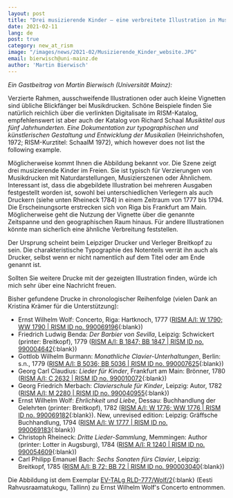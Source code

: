 ```yaml
---
layout: post
title: "Drei musizierende Kinder – eine verbreitete Illustration in Musiktiteln des 18. Jahrhunderts"
date: 2021-02-11
lang: de
post: true
category: new_at_rism
image: "/images/news/2021-02/Musizierende_Kinder_website.JPG"
email: bierwisch@uni-mainz.de
author: 'Martin Bierwisch'
---
```


_Ein Gastbeitrag von Martin Bierwisch (Universität Mainz):_

Verzierte Rahmen, ausschweifende Illustrationen oder auch kleine Vignetten sind übliche Blickfänger bei Musikdrucken. Schöne Beispiele finden Sie natürlich reichlich über die verlinkten Digitalisate im RISM-Katalog, empfehlenswert ist aber auch der Katalog von Richard Schaal _Musiktitel aus fünf Jahrhunderten. Eine Dokumentation zur typographischen und künstlerischen Gestaltung und Entwicklung der Musikalien_ (Heinrichshofen, 1972; RISM-Kurztitel: SchaalM 1972), which however does not list the following example. 

Möglicherweise kommt Ihnen die Abbildung bekannt vor. Die Szene zeigt drei musizierende Kinder im Freien. Sie ist typisch für Verzierungen von Musikdrucken mit Naturdarstellungen, Musizierszenen oder Ähnlichem. Interessant ist, dass die abgebildete Illustration bei mehreren Ausgaben festgestellt worden ist, sowohl bei unterschiedlichen Verlegern als auch Druckern (siehe unten Rheineck 1784) in einem Zeitraum von 1777 bis 1794. Die Erscheinungsorte erstrecken sich von Riga bis Frankfurt am Main. Möglicherweise geht die Nutzung der Vignette über die genannte Zeitspanne und den geographischen Raum hinaus. Für andere Illustrationen könnte man sicherlich eine ähnliche Verbreitung feststellen.  

Der Ursprung scheint beim Leipziger Drucker und Verleger Breitkopf zu sein. Die charakteristische Typographie des Notenteils verrät ihn auch als Drucker, selbst wenn er nicht namentlich auf dem Titel oder am Ende genannt ist.   

Sollten Sie weitere Drucke mit der gezeigten Illustration finden, würde ich mich sehr über eine Nachricht freuen.

Bisher gefundene Drucke in chronologischer Reihenfolge (vielen Dank an Kristina Krämer für die Unterstützung):
* Ernst Wilhelm Wolf: Concerto, Riga: Hartknoch, 1777 ([RISM A/I: W 1790; WW 1790 \| RISM ID no. 990069196](https://opac.rism.info/search?id=990069196&View=rism){:blank})
* Friedrich Ludwig Benda: _Der Barbier von Sevilla_, Leipzig: Schwickert (printer: Breitkopf), 1779 ([RISM A/I: B 1847; BB 1847 \| RISM ID no. 990004642](https://opac.rism.info/search?id=990004642&View=rism){:blank})
* Gottlob Wilhelm Burmann: _Monathliche Clavier-Unterhaltungen_, Berlin: s.n., 1779 ([RISM A/I: B 5036; BB 5036 \| RISM ID no. 990007625](https://opac.rism.info/search?id=990007625&View=rism){:blank})
* Georg Carl Claudius: _Lieder für Kinder_, Frankfurt am Main: Brönner, 1780 ([RISM A/I: C 2632 \| RISM ID no. 990010072](https://opac.rism.info/search?id=990010072&View=rism){:blank})
* Georg Friedrich Merbach: _Clavierschule für Kinder_, Leipzig: Autor, 1782 ([RISM A/I: M 2280 \| RISM ID no.  990040955](https://opac.rism.info/search?id=990040955&View=rism){:blank})
* Ernst Wilhelm Wolf: _Ehrlichkeit und Liebe_, Dessau: Buchhandlung der Gelehrten (printer: Breitkopf), 1782 ([RISM A/I: W 1776; WW 1776 \| RISM ID no. 990069182]( https://opac.rism.info/search?id=990069182&View=rism){:blank}). New, unrevised edition: Leipzig: Gräffsche Buchhandlung, 1794 ([RISM A/I: W 1777 \| RISM ID no. 990069183](https://opac.rism.info/search?id=990069183&View=rism){:blank})
* Christoph Rheineck: _Dritte Lieder-Sammlung_, Memmingen: Author (printer: Lotter in Augsburg), 1784 ([RISM A/I: R 1240 \| RISM ID no. 990054609](https://opac.rism.info/search?id=990054609&View=rism){:blank})
* Carl Philipp Emanuel Bach: _Sechs Sonaten fürs Clavier_, Leipzig: Breitkopf, 1785 ([RISM A/I: B 72; BB 72 \| RISM ID no. 990003040](https://opac.rism.info/search?id=990003040&View=rism){:blank})

Die Abbildung ist dem Exemplar [EV-TALg RLD-777/Wolf/2](http://digar.nlib.ee/show/nlib-digar:127816){:blank} (Eesti Rahvusraamatukogu, Tallinn) zu Ernst Wilhelm Wolf's Concerto entnommen.

